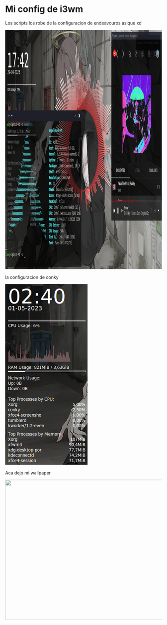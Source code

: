 # Mi config de i3wm

Los scripts los robe de la configuracion de endeavouros asique xd


<img src="https://github.com/Tom5521/i3-config/blob/main/Images/Captura%20de%20Pantalla-2023-04-29_009.png" width="1366" height="768" />


la configuracion de conky

<img src="https://github.com/Tom5521/i3-config/blob/main/Images/Conky.jpg" width="265" height="580">

Aca dejo mi wallpaper

<img src="https://github.com/Tom5521/i3-config/blob/main/Images/wallpaper.png" width="1366" height="450">